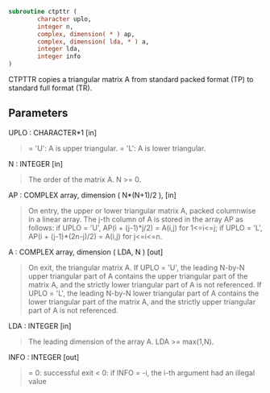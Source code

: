 ```fortran
subroutine ctpttr (
        character uplo,
        integer n,
        complex, dimension( * ) ap,
        complex, dimension( lda, * ) a,
        integer lda,
        integer info
)
```

CTPTTR copies a triangular matrix A from standard packed format (TP)
to standard full format (TR).

## Parameters
UPLO : CHARACTER\*1 [in]
> = 'U':  A is upper triangular.
> = 'L':  A is lower triangular.

N : INTEGER [in]
> The order of the matrix A. N >= 0.

AP : COMPLEX array, dimension ( N\*(N+1)/2 ), [in]
> On entry, the upper or lower triangular matrix A, packed
> columnwise in a linear array. The j-th column of A is stored
> in the array AP as follows:
> if UPLO = 'U', AP(i + (j-1)\*j/2) = A(i,j) for 1<=i<=j;
> if UPLO = 'L', AP(i + (j-1)\*(2n-j)/2) = A(i,j) for j<=i<=n.

A : COMPLEX array, dimension ( LDA, N ) [out]
> On exit, the triangular matrix A.  If UPLO = 'U', the leading
> N-by-N upper triangular part of A contains the upper
> triangular part of the matrix A, and the strictly lower
> triangular part of A is not referenced.  If UPLO = 'L', the
> leading N-by-N lower triangular part of A contains the lower
> triangular part of the matrix A, and the strictly upper
> triangular part of A is not referenced.

LDA : INTEGER [in]
> The leading dimension of the array A.  LDA >= max(1,N).

INFO : INTEGER [out]
> = 0:  successful exit
> < 0:  if INFO = -i, the i-th argument had an illegal value

